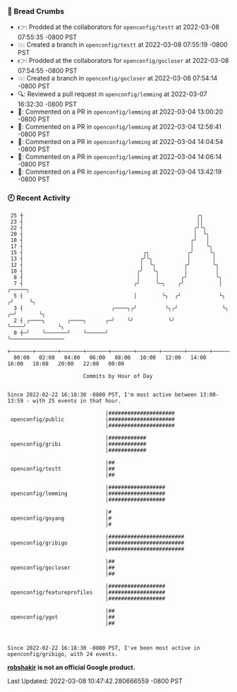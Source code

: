 ### 🍞 Bread Crumbs

 * 👉: Prodded at the collaborators for `openconfig/testt` at 2022-03-08 07:55:35 -0800 PST
 * 💥: Created a branch in `openconfig/testt` at 2022-03-08 07:55:19 -0800 PST
 * 👉: Prodded at the collaborators for `openconfig/gocloser` at 2022-03-08 07:54:55 -0800 PST
 * 💥: Created a branch in `openconfig/gocloser` at 2022-03-08 07:54:14 -0800 PST
 * 🔍: Reviewed a pull request in  `openconfig/lemming` at 2022-03-07 16:32:30 -0800 PST
 * 💬: Commented on a PR in  `openconfig/lemming` at 2022-03-04 13:00:20 -0800 PST
 * 💬: Commented on a PR in  `openconfig/lemming` at 2022-03-04 12:56:41 -0800 PST
 * 💬: Commented on a PR in  `openconfig/lemming` at 2022-03-04 14:04:54 -0800 PST
 * 💬: Commented on a PR in  `openconfig/lemming` at 2022-03-04 14:06:14 -0800 PST
 * 💬: Commented on a PR in  `openconfig/lemming` at 2022-03-04 13:42:19 -0800 PST

### 🕘 Recent Activity
```
 25 ┼                                                       ╭╮
 23 ┤                                                       ││
 22 ┤                                                      ╭╯╰╮
 20 ┤                                                      │  ╰╮
 18 ┤                                                     ╭╯   │
 17 ┤                                                     │    ╰╮
 15 ┤                                      ╭╮            ╭╯     ╰╮
 13 ┤                                     ╭╯╰╮           │       │
 12 ┤                                     │  ╰╮         ╭╯       ╰╮
 10 ┤                                    ╭╯   ╰╮        │         │
  8 ┤                                    │     │       ╭╯         ╰╮
  7 ┤                                   ╭╯     ╰─╮    ╭╯           │         ╭─────╮
  5 ┤                                   │        ╰╮  ╭╯            ╰╮       ╭╯     ╰╮
  3 ┤                            ╭────╮╭╯         ╰╮╭╯              ╰╮    ╭─╯       ╰╮
  2 ┤ ╭────╮       ╭────╮      ╭─╯    ╰╯           ╰╯                ╰────╯          ╰╮
  0 ┼─╯    ╰───────╯    ╰──────╯                                                      ╰─────────────────
    +───────+───────+───────+───────+───────+───────+───────+───────+───────+───────+───────+───────+────
  00:00   02:00   04:00   06:00   08:00   10:00   12:00   14:00   16:00   18:00   20:00   22:00   00:00   

						Commits by Hour of Day


Since 2022-02-22 16:18:30 -0800 PST, I'm most active between 13:00-13:59 - with 25 events in that hour.

```



```
                               |#####################
 openconfig/public             |#####################
                               |#####################

                               |############
 openconfig/gribi              |############
                               |############

                               |##
 openconfig/testt              |##
                               |##

                               |##################
 openconfig/lemming            |##################
                               |##################

                               |#
 openconfig/goyang             |#
                               |#

                               |########################
 openconfig/gribigo            |########################
                               |########################

                               |##
 openconfig/gocloser           |##
                               |##

                               |##################
 openconfig/featureprofiles    |##################
                               |##################

                               |##
 openconfig/ygot               |##
                               |##



Since 2022-02-22 16:18:30 -0800 PST, I've been most active in openconfig/gribigo, with 24 events.

```
**[robshakir](mailto:robjs@google.com) is not an official Google product.**  


Last Updated: 2022-03-08 10:47:42.280666559 -0800 PST
